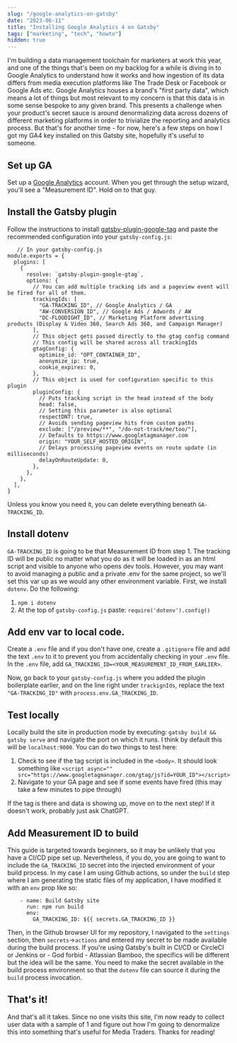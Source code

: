```yaml
---
slug: "/google-analytics-on-gatsby"
date: "2023-06-11"
title: "Installing Google Analytics 4 on Gatsby"
tags: ["marketing", "tech", "howto"]
hidden: true
---
```


I'm building a data management toolchain for marketers at work this year, and one of the things that's been on
my backlog for a while is diving in to Google Analytics to understand how it works and how ingestion of its data
differs from media execution platforms like The Trade Desk or Facebook or Google Ads etc. Google Analytics houses a
brand's "first party data", which means a lot of things but most relevant to my concern is that this data is in some
sense bespoke to any given brand. This presents a challenge when your product's secret sauce is around denormalizing
data across dozens of different marketing platforms in order to trivialize the reporting and analytics process. But
that's for another time - for now, here's a few steps on how I got my GA4 key installed on this Gatsby site, hopefully
it's useful to someone.

## Set up GA
Set up a [Google Analytics](https://analytics.google.com/) account. When you get through the setup wizard, you'll see
   a "Measurement ID". Hold on to that guy.
## Install the Gatsby plugin
Follow the instructions to install
   [gatsby-plugin-google-tag](https://www.gatsbyjs.com/plugins/gatsby-plugin-google-gtag/) and paste the recommended
   configuration into your `gatsby-config.js`:
```
   // In your gatsby-config.js
module.exports = {
  plugins: [
    {
      resolve: `gatsby-plugin-google-gtag`,
      options: {
        // You can add multiple tracking ids and a pageview event will be fired for all of them.
        trackingIds: [
          "GA-TRACKING_ID", // Google Analytics / GA
          "AW-CONVERSION_ID", // Google Ads / Adwords / AW
          "DC-FLOODIGHT_ID", // Marketing Platform advertising products (Display & Video 360, Search Ads 360, and Campaign Manager)
        ],
        // This object gets passed directly to the gtag config command
        // This config will be shared across all trackingIds
        gtagConfig: {
          optimize_id: "OPT_CONTAINER_ID",
          anonymize_ip: true,
          cookie_expires: 0,
        },
        // This object is used for configuration specific to this plugin
        pluginConfig: {
          // Puts tracking script in the head instead of the body
          head: false,
          // Setting this parameter is also optional
          respectDNT: true,
          // Avoids sending pageview hits from custom paths
          exclude: ["/preview/**", "/do-not-track/me/too/"],
          // Defaults to https://www.googletagmanager.com
          origin: "YOUR_SELF_HOSTED_ORIGIN",
          // Delays processing pageview events on route update (in milliseconds)
          delayOnRouteUpdate: 0,
        },
      },
    },
  ],
}
```

Unless you know you need it, you can delete everything beneath `GA-TRACKING_ID`.  

## Install dotenv
`GA-TRACKING_ID` is going to be that Measurement ID from step 1. The tracking ID will be public no matter what you do as
it will be loaded in as an html script and visible to anyone who opens dev tools. However, you may want to avoid
managing a public and a private .env for the same project, so we'll set this var up as we would any other environment
variable. First, we install `dotenv`. Do the following:
1) `npm i dotenv`
2) At the top of `gatsby-config.js` paste: `require('dotenv').config()`

## Add env var to local code.
Create a `.env` file and if you don't have one, create a `.gitignore` file and add the text `.env` to it to prevent you
from accidentally checking in your `.env` file. In the `.env` file, add
`GA_TRACKING_ID=<YOUR_MEASUREMENT_ID_FROM_EARLIER>`.

Now, go back to your `gatsby-config.js` where you added the plugin boilerplate earlier, and on the line right under
`trackignIds`, replace the text `"GA-TRACKING_ID"` with `process.env.GA_TRACKING_ID`.

## Test locally
Locally build the site in production mode by executing: `gatsby build && gatsby serve` and navigate the port on which it
runs. I think by default this will be `localhost:9000`. You can do two things to test here:
1) Check to see if the tag script is included in the `<body>`. It should look something like `<script async=""
   src="https://www.googletagmanager.com/gtag/js?id=YOUR_ID"></script>`
2) Navigate to your GA page and see if some events have fired (this may take a few minutes to pipe through)

If the tag is there and data is showing up, move on to the next step! If it doesn't work, probably just ask ChatGPT.

## Add Measurement ID to build
This guide is targeted towards beginners, so it may be unlikely that you have a CI/CD pipe set up. Nevertheless, if you
do, you are going to want to include the `GA_TRACKING_ID` secret into the injected environment of your build process. In
my case I am using Github actions, so under the `build` step where I am generating the static files of my application, I
have modified it with an `env` prop like so:
```
    - name: Build Gatsby site
      run: npm run build
      env:
        GA_TRACKING_ID: ${{ secrets.GA_TRACKING_ID }}
```

Then, in the Github browser UI for my repository, I navigated to the `settings` section, then `secrets`->`actions` and
entered my secret to be made available during the build process. If you're using Gatsby's built in CI/CD or CircleCI or
Jenkins or - God forbid - Atlassian Bamboo, the specifics will be different but the idea will be the same. You need to
make the secret available in the build process environment so that the `dotenv` file can source it during the `build`
process invocation.

## That's it!
And that's all it takes. Since no one visits this site, I'm now ready to collect user data with a sample of 1 and figure
out how I'm going to denormalize this into something that's useful for Media Traders. Thanks for reading!
